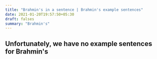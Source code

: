 ```yaml
---
title: "Brahmin's in a sentence | Brahmin's example sentences"
date: 2021-01-20T19:57:50+05:30
draft: falses
summary: "Brahmin's"
---
```

## Unfortunately, we have no example sentences for Brahmin's                 
